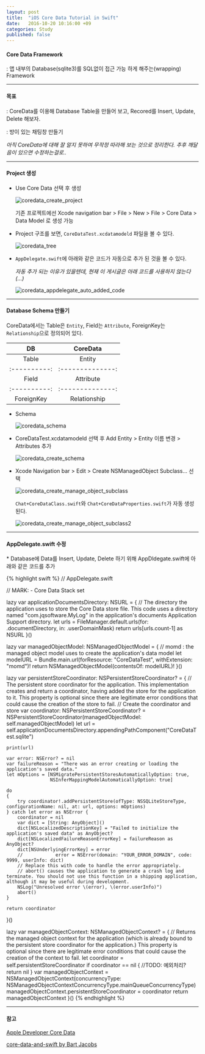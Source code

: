 ```yaml
---
layout: post
title:  "iOS Core Data Tutorial in Swift"
date:   2016-10-20 10:16:00 +09
categories: Study
published: false
---
```

<h4> Core Data Framework </h4>
: 앱 내부의 Database(sqlite3)를 SQL없이 접근 가능 하게 해주는(wrapping) Framework

---
<h4> 목표 </h4>

: CoreData를 이용해 Database Table을 만들어 보고, Recored를 Insert, Update, Delete 해보자.


: 방이 있는 채팅창 만들기

*아직 CoreData에 대해 잘 알지 못하여 무작정 따라해 보는 것으로 정리한다. 추후 깨달음이 있으면 수정하는걸로..*

---
<h4> Project 생성 </h4>

* Use Core Data 선택 후 생성

  ![coredata_create_project](/assets/images/coreData/coredata_create_project.png)

  기존 프로젝트에선 Xcode navigation bar > File > New > File > Core Data > Data Model 로 생성 가능

* Project 구조를 보면, `CoreDataTest.xcdatamodeld` 파일을 볼 수 있다.

  ![coredata_tree](/assets/images/coreData/coredata_tree.png)

* `AppDelegate.swift`에 아래와 같은 코드가 자동으로 추가 된 것을 볼 수 있다.

  *자동 추가 되는 이유가 있을텐데, 현재 이 게시글은 아래 코드를 사용하지 않는다(...)*

  ![coredata_appdelegate_auto_added_code](/assets/images/coreData/coredata_appdelegate_auto_added_code.png)

---
<h4> Database Schema 만들기 </h4>

CoreData에서는 Table은 `Entity`, Field는 `Attribute`, ForeignKey는 `Relationship`으로 정의되어 있다.

|     DB     |    CoreData    |
|:----------:|:--------------:|
|    Table   |     Entity     |
|:----------:|:--------------:|
|    Field   |    Attribute   |
|:----------:|:--------------:|
| ForeignKey |  Relationship  |

* Schema

  ![coredata_schema](/assets/images/coreData/coredata_schema.png)

* CoreDataTest.xcdatamodeld 선택 후 Add Entity > Entity 이름 변경 > Attributes 추가

  ![coredata_create_schema](/assets/images/coreData/coredata_create_schema.png)

* Xcode Navigation bar > Edit > Create NSManagedObject Subclass... 선택

  ![coredata_create_manage_object_subclass](/assets/images/coreData/coredata_create_manage_object_subclass.png)

  `Chat+CoreDataClass.swift`와 `Chat+CoreDataProperties.swift`가 자동 생성된다.

  ![coredata_create_manage_object_subclass2](/assets/images/coreData/coredata_create_manage_object_subclass2.png)

---
<h4> AppDelegate.swift 수정 </h4>
  * Database에 Data를 Insert, Update, Delete 하기 위해 AppDldegate.swift에 아래와 같은 코드를 추가

  {% highlight swift %}
  // AppDelegate.swift

  // MARK: - Core Data Stack set

lazy var applicationDocumentsDirectory: NSURL = {
    // The directory the application uses to store the Core Data store file. This code uses a directory named "com.jqsoftware.MyLog" in the application's documents Application Support directory.
    let urls = FileManager.default.urls(for: .documentDirectory, in: .userDomainMask)
    return urls[urls.count-1] as NSURL
}()

lazy var managedObjectModel: NSManagedObjectModel = {
    // momd : the managed object model uses to create the application's data model
    let modelURL = Bundle.main.url(forResource: "CoreDataTest", withExtension: "momd")!
    return NSManagedObjectModel(contentsOf: modelURL)!
}()

lazy var persistentStoreCoordinator: NSPersistentStoreCoordinator? = {
    // The persistent store coordinator for the application. This implementation creates and return a coordinator, having added the store for the application to it. This property is optional since there are legitimate error conditions that could cause the creation of the store to fail.
    // Create the coordinator and store
    var coordinator: NSPersistentStoreCoordinator? = NSPersistentStoreCoordinator(managedObjectModel: self.managedObjectModel)
    let url = self.applicationDocumentsDirectory.appendingPathComponent("CoreDataTest.sqlite")

    print(url)

    var error: NSError? = nil
    var failureReason = "There was an error creating or loading the application's saved data."
    let mOptions = [NSMigratePersistentStoresAutomaticallyOption: true,
                    NSInferMappingModelAutomaticallyOption: true]

    do
    {
        try coordinator!.addPersistentStore(ofType: NSSQLiteStoreType, configurationName: nil, at: url, options: mOptions)
    } catch let error as NSError {
        coordinator = nil
        var dict = [String: AnyObject]()
        dict[NSLocalizedDescriptionKey] = "Failed to initialize the application's saved data" as AnyObject?
        dict[NSLocalizedFailureReasonErrorKey] = failureReason as AnyObject?
        dict[NSUnderlyingErrorKey] = error
        //            error = NSError(domain: "YOUR_ERROR_DOMAIN", code: 9999, userInfo: dict)
        // Replace this with code to handle the error appropriately.
        // abort() causes the application to generate a crash log and terminate. You should not use this function in a shipping application, although it may be useful during development.
        NSLog("Unresolved error \(error), \(error.userInfo)")
        abort()
    }

    return coordinator
}()

lazy var managedObjectContext: NSManagedObjectContext? = {
    // Returns the managed object context for the application (which is already bound to the persistent store coordinator for the application.) This property is optional since there are legitimate error conditions that could cause the creation of the context to fail.
    let coordinator = self.persistentStoreCoordinator
    if coordinator == nil {
        //TODO: 예외처리?
        return nil
    }
    var managedObjectContext = NSManagedObjectContext(concurrencyType: NSManagedObjectContextConcurrencyType.mainQueueConcurrencyType)
    managedObjectContext.persistentStoreCoordinator = coordinator
    return managedObjectContext
}()
  {% endhighlight %}


---
<h4> 참고 </h4>

[Apple Developer Core Data](https://developer.apple.com/library/content/documentation/Cocoa/Conceptual/CoreData/index.html)

[core-data-and-swift by Bart Jacobs](https://code.tutsplus.com/series/core-data-and-swift--cms-907)
